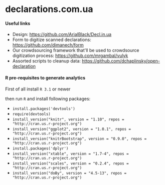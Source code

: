 # declarations.com.ua

#### Useful links

* Design: https://github.com/ArialBlack/Decl.in.ua
* Form to digitize scanned declarations: https://github.com/dimanech/form
* Our crowdsourcing framework that'll be used to crowdsource digitization process: https://github.com/mrgambal/vulyk
* Assorted scripts to cleanup data: https://github.com/dchaplinsky/open-declaration

#### R pre-requisites to generate analytics
First of all install ```R 3.1``` or newer

then run ```R``` and install following packages:
* ```install.packages('devtools')```
* ```require(devtools)```
* ```install_version("knitr", version = "1.10", repos = "http://cran.us.r-project.org")```
* ```install_version("ggplot2", version = "1.0.1", repos = "http://cran.us.r-project.org")```
* ```install_version("knitrBootstrap", version = "0.9.0", repos = "http://cran.us.r-project.org")```
* ```install.packages('dplyr')```
* ```install_version("xtable", version = "1.7-4", repos = "http://cran.us.r-project.org")```
* ```install_version("scales", version = "0.2.4", repos = "http://cran.us.r-project.org")```
* ```install_version("doBy", version = "4.5-13", repos = "http://cran.us.r-project.org")```
